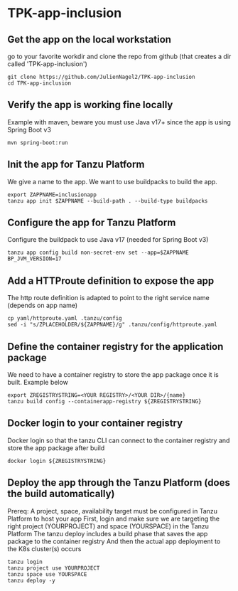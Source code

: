 # TPK-app-inclusion

## Get the app on the local workstation
go to your favorite workdir and clone the repo from github (that creates a dir called 'TPK-app-inclusion')
```
git clone https://github.com/JulienNagel2/TPK-app-inclusion
cd TPK-app-inclusion
```

## Verify the app is working fine locally 
Example with maven, beware you must use Java v17+ since the app is using Spring Boot v3
```
mvn spring-boot:run
```

## Init the app for Tanzu Platform
We give a name to the app. We want to use buildpacks to build the app.
```
export ZAPPNAME=inclusionapp
tanzu app init $ZAPPNAME --build-path . --build-type buildpacks
```

## Configure the app for Tanzu Platform
Configure the buildpack to use Java v17 (needed for Spring Boot v3)
```
tanzu app config build non-secret-env set --app=$ZAPPNAME BP_JVM_VERSION=17
```

## Add a HTTProute definition to expose the app  
The http route definition is adapted to point to the right service name (depends on app name)
```
cp yaml/httproute.yaml .tanzu/config
sed -i "s/ZPLACEHOLDER/${ZAPPNAME}/g" .tanzu/config/httproute.yaml
```

## Define the container registry for the application package
We need to have a container registry to store the app package once it is built. Example below
```
export ZREGISTRYSTRING=<YOUR REGISTRY>/<YOUR DIR>/{name}
tanzu build config --containerapp-registry ${ZREGISTRYSTRING}
```

## Docker login to your container registry 
Docker login so that the tanzu CLI can connect to the container registry and store the app package after build 
```
docker login ${ZREGISTRYSTRING}
```

## Deploy the app through the Tanzu Platform (does the build automatically)
Prereq: A project, space, availability target must be configured in Tanzu Platform to host your app
First, login and make sure we are targeting the right project (YOURPROJECT) and space (YOURSPACE) in the Tanzu Platform
The tanzu deploy includes a build phase that saves the app package to the container registry
And then the actual app deployment to the K8s cluster(s) occurs
```
tanzu login
tanzu project use YOURPROJECT
tanzu space use YOURSPACE
tanzu deploy -y
```



